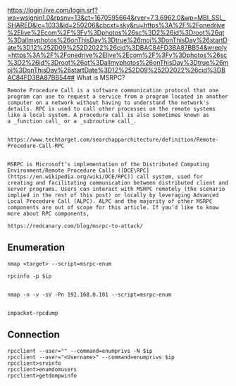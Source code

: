 https://login.live.com/login.srf?wa=wsignin1.0&rpsnv=13&ct=1670595664&rver=7.3.6962.0&wp=MBI_SSL_SHARED&lc=1033&id=250206&cbcxt=sky&ru=https%3A%2F%2Fonedrive%2Elive%2Ecom%2F%3Fv%3Dphotos%26sc%3D2%26id%3Droot%26qt%3Dallmyphotos%26onThisDay%3Dtrue%26moj%3DonThisDay%26startDate%3D12%252D09%252D2022%26cid%3DBAC84FD3BA87BB54&wreply=https%3A%2F%2Fonedrive%2Elive%2Ecom%2F%3Fv%3Dphotos%26sc%3D2%26id%3Droot%26qt%3Dallmyphotos%26onThisDay%3Dtrue%26moj%3DonThisDay%26startDate%3D12%252D09%252D2022%26cid%3DBAC84FD3BA87BB54## What is MSRPC?
```
Remote Procedure Call is a software communication protocol that one program can use to request a service from a program located in another computer on a network without having to understand the network's details. RPC is used to call other processes on the remote systems like a local system. A procedure call is also sometimes known as a _function call_ or a _subroutine call_.


https://www.techtarget.com/searchapparchitecture/definition/Remote-Procedure-Call-RPC


MSRPC is Microsoft’s implementation of the Distributed Computing Environment/Remote Procedure Calls ([DCE\RPC](https://en.wikipedia.org/wiki/DCE/RPC)) call system, used for creating and facilitating communication between distributed client and server programs. Users can interact with MSRPC remotely (the scenario implied in the rest of this post) or locally by leveraging Advanced Local Procedure Call (ALPC). ALPC and the majority of other MSRPC components are out of scope for this article. If you’d like to know more about RPC components,

https://redcanary.com/blog/msrpc-to-attack/
```


## Enumeration

```
nmap <target> --script=msrpc-enum

rpcinfo -p $ip


nmap -n -v -sV -Pn 192.168.0.101 --script=msrpc-enum


impacket-rpcdump 

```


## Connection
```
rpcclient --user="" --command=enumprivs -N $ip
rpcclient --user="<Username>" --command=enumprivs $ip
rpcclient>srvinfo
rpcclient>enumdomusers
rpcclient>getdompwinfo


```
